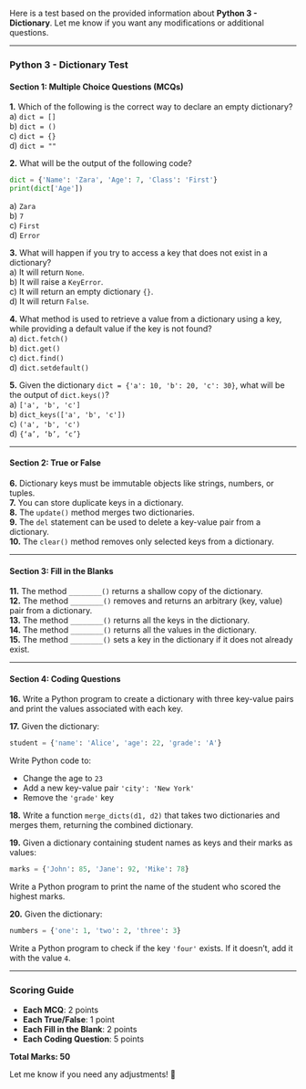Here is a test based on the provided information about **Python 3 - Dictionary**. Let me know if you want any modifications or additional questions.

---

### **Python 3 - Dictionary Test**

#### **Section 1: Multiple Choice Questions (MCQs)**
**1.** Which of the following is the correct way to declare an empty dictionary?  
   a) `dict = []`  
   b) `dict = ()`  
   c) `dict = {}`  
   d) `dict = ""`  

**2.** What will be the output of the following code?
   ```python
   dict = {'Name': 'Zara', 'Age': 7, 'Class': 'First'}
   print(dict['Age'])
   ```
   a) `Zara`  
   b) `7`  
   c) `First`  
   d) `Error`  

**3.** What will happen if you try to access a key that does not exist in a dictionary?  
   a) It will return `None`.  
   b) It will raise a `KeyError`.  
   c) It will return an empty dictionary `{}`.  
   d) It will return `False`.  

**4.** What method is used to retrieve a value from a dictionary using a key, while providing a default value if the key is not found?  
   a) `dict.fetch()`  
   b) `dict.get()`  
   c) `dict.find()`  
   d) `dict.setdefault()`  

**5.** Given the dictionary `dict = {'a': 10, 'b': 20, 'c': 30}`, what will be the output of `dict.keys()`?  
   a) `['a', 'b', 'c']`  
   b) `dict_keys(['a', 'b', 'c'])`  
   c) `('a', 'b', 'c')`  
   d) `{‘a’, ‘b’, ‘c’}`  

---

#### **Section 2: True or False**
**6.** Dictionary keys must be immutable objects like strings, numbers, or tuples.  
**7.** You can store duplicate keys in a dictionary.  
**8.** The `update()` method merges two dictionaries.  
**9.** The `del` statement can be used to delete a key-value pair from a dictionary.  
**10.** The `clear()` method removes only selected keys from a dictionary.  

---

#### **Section 3: Fill in the Blanks**
**11.** The method `________()` returns a shallow copy of the dictionary.  
**12.** The method `________()` removes and returns an arbitrary (key, value) pair from a dictionary.  
**13.** The method `________()` returns all the keys in the dictionary.  
**14.** The method `________()` returns all the values in the dictionary.  
**15.** The method `________()` sets a key in the dictionary if it does not already exist.  

---

#### **Section 4: Coding Questions**
**16.** Write a Python program to create a dictionary with three key-value pairs and print the values associated with each key.  

**17.** Given the dictionary:
   ```python
   student = {'name': 'Alice', 'age': 22, 'grade': 'A'}
   ```
   Write Python code to:  
   - Change the age to `23`  
   - Add a new key-value pair `'city': 'New York'`  
   - Remove the `'grade'` key  

**18.** Write a function `merge_dicts(d1, d2)` that takes two dictionaries and merges them, returning the combined dictionary.  

**19.** Given a dictionary containing student names as keys and their marks as values:
   ```python
   marks = {'John': 85, 'Jane': 92, 'Mike': 78}
   ```
   Write a Python program to print the name of the student who scored the highest marks.  

**20.** Given the dictionary:
   ```python
   numbers = {'one': 1, 'two': 2, 'three': 3}
   ```
   Write a Python program to check if the key `'four'` exists. If it doesn’t, add it with the value `4`.  

---

### **Scoring Guide**
- **Each MCQ**: 2 points  
- **Each True/False**: 1 point  
- **Each Fill in the Blank**: 2 points  
- **Each Coding Question**: 5 points  

**Total Marks: 50**  

Let me know if you need any adjustments! 🚀